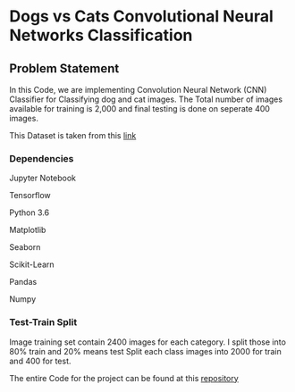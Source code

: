 
# Dogs vs Cats Convolutional Neural Networks Classification




## Problem Statement

In this Code, we are implementing Convolution Neural Network (CNN) Classifier for Classifying dog and cat images. The Total number of images available for training is 2,000 and final testing is done on seperate 400 images.


This Dataset is taken from this [link](https://drive.google.com/drive/u/0/folders/1dZvL1gi5QLwOGrfdn9XEsi4EnXx535bD)

### Dependencies

Jupyter Notebook

Tensorflow

Python 3.6

Matplotlib

Seaborn

Scikit-Learn

Pandas

Numpy

### Test-Train Split

Image training set contain 2400 images for each category. I split those into 80% train and 20% means test Split each class images into 2000 for train and 400 for test.

The entire Code for the project can be found at this [repository](https://github.com/sivatejaat/CNN-classification-cat-dog/blob/main/cnn_cat_vs_dog.ipynb)
